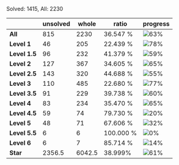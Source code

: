 Solved: 1415, All: 2230

| |unsolved|whole|ratio|progress|
|----|----|----|----|----|
|**All**| 815 | 2230 | 36.547 %| ![63%](https://progress-bar.dev/63?title=All) |
|**Level 1**| 46 | 205 | 22.439 %| ![78%](https://progress-bar.dev/78?title=Level+1++)|
|**Level 1.5**| 96 | 232 | 41.379 %| ![59%](https://progress-bar.dev/59?title=Level+1.5)|
|**Level 2**| 127 | 367 | 34.605 %| ![65%](https://progress-bar.dev/65?title=Level+2++)|
|**Level 2.5**| 143 | 320 | 44.688 %| ![55%](https://progress-bar.dev/55?title=Level+2.5)|
|**Level 3**| 110 | 485 | 22.680 %| ![77%](https://progress-bar.dev/77?title=Level+3++)|
|**Level 3.5**| 91 | 229 | 39.738 %| ![60%](https://progress-bar.dev/60?title=Level+3.5)|
|**Level 4**| 83 | 234 | 35.470 %| ![65%](https://progress-bar.dev/65?title=Level+4++)|
|**Level 4.5**| 59 | 74 | 79.730 %| ![20%](https://progress-bar.dev/20?title=Level+4.5)|
|**Level 5**| 48 | 71 | 67.606 %| ![32%](https://progress-bar.dev/32?title=Level+5++)|
|**Level 5.5**| 6 | 6 | 100.000 %| ![0%](https://progress-bar.dev/0?title=Level+5.5)|
|**Level 6**| 6 | 7 | 85.714 %| ![14%](https://progress-bar.dev/14?title=Level+6++)|
|**Star**|2356.5 | 6042.5 |38.999%| ![61%](https://progress-bar.dev/61?title=Star) |
